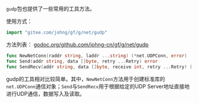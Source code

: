`gudp`包也提供了一些常用的工具方法。

使用方式：
```go
import "gitee.com/johng/gf/g/net/gudp"
```

方法列表：
[godoc.org/github.com/johng-cn/gf/g/net/gudp](https://godoc.org/github.com/johng-cn/gf/g/net/gudp)
```go
func NewNetConn(raddr string, laddr ...string) (*net.UDPConn, error)
func Send(addr string, data []byte, retry ...Retry) error
func SendRecv(addr string, data []byte, receive int, retry ...Retry) ([]byte, error)
```

gudp的工具相对比较简单。其中，```NewNetConn```方法用于创建标准库的```net.UDPConn```通信对象；```Send```与```SendRecv```用于根据给定的UDP Server地址直接地进行UDP通信，数据写入及读取。
